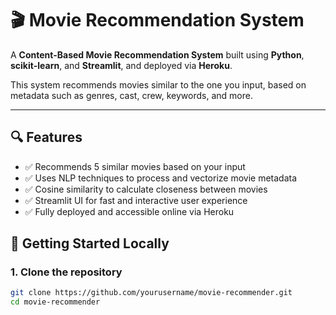 # 🎬 Movie Recommendation System

A **Content-Based Movie Recommendation System** built using **Python**, **scikit-learn**, and **Streamlit**, and deployed via **Heroku**.

This system recommends movies similar to the one you input, based on metadata such as genres, cast, crew, keywords, and more.

---



## 🔍 Features

- ✅ Recommends 5 similar movies based on your input
- ✅ Uses NLP techniques to process and vectorize movie metadata
- ✅ Cosine similarity to calculate closeness between movies
- ✅ Streamlit UI for fast and interactive user experience
- ✅ Fully deployed and accessible online via Heroku



## 🚀 Getting Started Locally

### 1. Clone the repository

```bash
git clone https://github.com/yourusername/movie-recommender.git
cd movie-recommender
